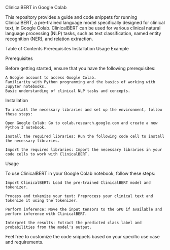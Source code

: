 ClinicalBERT in Google Colab

This repository provides a guide and code snippets for running ClinicalBERT, a pre-trained language model specifically designed for clinical text, in Google Colab. ClinicalBERT can be used for various clinical natural language processing (NLP) tasks, such as text classification, named entity recognition (NER), and relation extraction.

Table of Contents
    Prerequisites
    Installation
    Usage
    Example


Prerequisites

Before getting started, ensure that you have the following prerequisites:

    A Google account to access Google Colab.
    Familiarity with Python programming and the basics of working with Jupyter notebooks.
    Basic understanding of clinical NLP tasks and concepts.

Installation

    To install the necessary libraries and set up the environment, follow these steps:
  
    Open Google Colab: Go to colab.research.google.com and create a new Python 3 notebook.
  
    Install the required libraries: Run the following code cell to install the necessary libraries.
  
    Import the required libraries: Import the necessary libraries in your code cells to work with ClinicalBERT.

Usage

  To use ClinicalBERT in your Google Colab notebook, follow these steps:
  
    Import ClinicalBERT: Load the pre-trained ClinicalBERT model and tokenizer.
  
    Process and tokenize your text: Preprocess your clinical text and tokenize it using the tokenizer.
  
    Perform inference: Move the input tensors to the GPU if available and perform inference with ClinicalBERT.
  
    Interpret the results: Extract the predicted class label and probabilities from the model's output.
  
  Feel free to customize the code snippets based on your specific use case and requirements.
